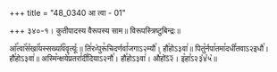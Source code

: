 +++
title = "48_0340 आ त्वा - 01"

+++
३४०-१। कुतीपादस्य वैरूपस्य साम॥ विरूपस्त्रिष्टुबिन्द्रः॥

आ꣤꣯त्वा꣥꣯स꣤खा꣥꣯यस्सख्या꣤꣯व꣥वृत्यूः꣤॥ ति꣢रᳲ꣡पुरू꣯चिदर्णवां꣯जगाऽ२म्यौ꣯। हौ꣯होऽ३वा꣢॥ पितु꣡र्नपा꣯तमा꣯दधी꣯तवाऽ२इधौ꣯। हौ꣯होऽ३वा꣢॥ अस्मि꣡न्क्षये꣯प्रतरां꣯दी꣯दियाऽ२नौ꣯। हौ꣯होऽ३वा꣢। औ꣯होऽ᳒२᳒। इ꣡हा꣣ऽ२३꣡४꣡५꣡॥